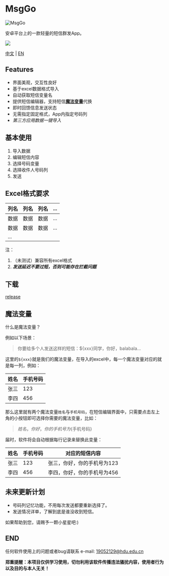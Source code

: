 # MsgGo

![MsgGo](./app/src/main/res/drawable/icon.png)

安卓平台上的一款轻量的短信群发App。

![](https://img.shields.io/github/downloads/yztz/MsgGo/total?color=green)

[中文](./README.md) | [EN](./README_EN.md)

## Features
* 界面美观，交互性良好
* 基于excel数据格式导入
* 自动获取短信变量名
* 提供短信编辑器，支持短信[**魔法变量**](#魔法变量)代换
* 即时回馈信息发送状态
* 无需指定固定格式，App内指定号码列
* *第三方应用数据一键导入*  

## 基本使用
1. 导入数据
2. 编辑短信内容
3. 选择号码变量
4. 选择收件人号码列
5. 发送

## Excel格式要求
列名|列名|列名|...
-|-|-|-
数据|数据|数据|...
数据|数据|数据|...
...|  
  
注：
1. （未测试）兼容所有excel格式
2. ***发送延迟不要过短，否则可能存在拦截问题***

## 下载
[release](https://github.com/yztz/MsgGo/releases/download/1.5/app.apk)  

## 魔法变量

什么是魔法变量？

例如以下场景：

> 你要给多个人发送这样的短信：${xxx}同学，你好，balabala...

这里的`${xxx}`就是我们的魔法变量，在导入的excel中，每一个魔法变量对应的就是每一列，例如：

姓名|手机号码
-|-
张三|123
李四|456

那么这里就有两个魔法变量`姓名`与`手机号码`，在短信编辑界面中，只需要点击左上角的小按钮即可选择你需要的魔法变量，比如：

> ${姓名}，你好，你的手机号为${手机号码}

届时，软件将会自动根据每行记录来替换此变量：

姓名|手机号码|对应的短信内容
-|-|-
张三|123|张三，你好，你的手机号为123
李四|456|李四，你好，你的手机号为456


## 未来更新计划

* 号码列记忆功能，不用每次发送都要重新选择了。
* 发送情况详单，了解到底是谁没收到短信。

如果帮助到您，请赐予一颗小星星吧:)  

## END

任何软件使用上的问题或者bug请联系 e-mail: 19052129@hdu.edu.cn

**郑重提醒：本项目仅供学习使用，切勿利用该软件传播违法骚扰内容，使用者行为以及目的与本人无关！**
